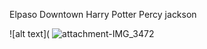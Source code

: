 Elpaso Downtown
Harry Potter
Percy jackson

![alt text](
![attachment-IMG_3472](https://user-images.githubusercontent.com/127354647/223876871-99b84d12-a5eb-4dba-b1be-e91a7de0c3db.jpeg)
